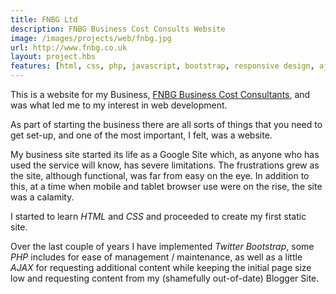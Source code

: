 ```yaml
---
title: FNBG Ltd
description: FNBG Business Cost Consults Website
image: /images/projects/web/fnbg.jpg
url: http://www.fnbg.co.uk
layout: project.hbs
features: [html, css, php, javascript, bootstrap, responsive design, ajax]
---
```


This is a website for my Business, <a href="http://fnbg.co.uk" target="_blank">FNBG Business Cost Consultants</a>, and was what
led me to my interest in web development.

As part of starting the business there are all sorts of things that you need to
get set-up, and one of the most important, I felt, was a website.

My business site started its life as a Google Site which, as anyone who has used
the service will know, has severe limitations. The frustrations grew as the site,
although functional, was far from easy on the eye. In addition to this, at a time
when mobile and tablet browser use were on the rise, the site was a calamity.

I started to learn *HTML* and *CSS* and proceeded to create my first static site.

Over the last couple of years I have implemented *Twitter Bootstrap*, some *PHP*
includes for ease of management / maintenance, as well as a little *AJAX* for
requesting additional content while keeping the initial page size low and
requesting content from my (shamefully out-of-date) Blogger Site.
